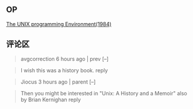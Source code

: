
## OP

[The UNIX programming Environment(1984)](https://news.ycombinator.com/item?id=32604322)

## 评论区

> avgcorrection 6 hours ago | prev [–]

>I wish this was a history book.
reply

  
>  Jiocus 3 hours ago | parent [–]
  
>  Then you might be interested in
      "Unix: A History and a Memoir" 
      also by Brian Kernighan
      reply